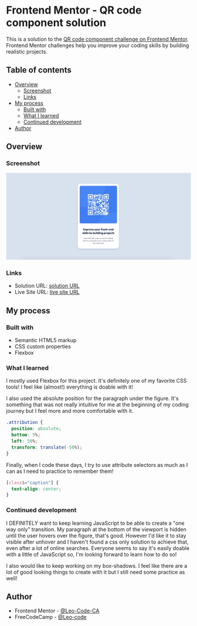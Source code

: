 # Frontend Mentor - QR code component solution

This is a solution to the [QR code component challenge on Frontend Mentor](https://www.frontendmentor.io/challenges/qr-code-component-iux_sIO_H). Frontend Mentor challenges help you improve your coding skills by building realistic projects. 

## Table of contents

- [Overview](#overview)
  - [Screenshot](#screenshot)
  - [Links](#links)
- [My process](#my-process)
  - [Built with](#built-with)
  - [What I learned](#what-i-learned)
  - [Continued development](#continued-development)
- [Author](#author)

## Overview

### Screenshot

![](./images/mysolution_qr_code_component.jpg)

### Links

- Solution URL: [solution URL](https://www.frontendmentor.io/solutions/qr-code-component-challenge-solution-using-flexbox-OhFqm0sRqM)
- Live Site URL: [live site URL](https://leo-code-ca.github.io/qr-code-component/)

## My process

### Built with

- Semantic HTML5 markup
- CSS custom properties
- Flexbox

### What I learned

I mostly used Flexbox for this project. It's definitely one of my favorite CSS tools! I feel like (almost!) everything is doable with it!

I also used the absolute position for the paragraph under the figure. It's something that was not really intuitive for me at the beginning of my coding journey but I feel more and more comfortable with it. 

```css
.attribution {
  position: absolute;
  bottom: 5%;
  left: 50%;
  transform: translate(-50%);
}
```

Finally, when I code these days, I try to use attribute selectors as much as I can as I need to practice to remember them!

```css
[class$="caption"] {
  text-align: center;
}
```

### Continued development

I DEFINITELY want to keep learning JavaScript to be able to create a "one way only" transition. My paragraph at the bottom of the viewport is hidden until the user hovers over the figure, that's good. However I'd like it to stay visible after unhover and I haven't found a css only solution to achieve that, even after a lot of online searches. Everyone seems to say it's easily doable with a little of JavaScript so, I'm looking forward to learn how to do so!

I also would like to keep working on my box-shadows. I feel like there are a lot of good looking things to create with it but I still need some practice as well!

## Author

- Frontend Mentor - [@Leo-Code-CA](https://www.frontendmentor.io/profile/Leo-Code-CA)
- FreeCodeCamp - [@Leo-code](https://www.freecodecamp.org/Leo-code)
